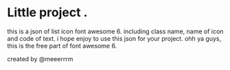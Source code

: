 # Little project .
this is a json of list icon font awesome 6. including class name, name of icon and code of text. i hope enjoy to use this json for your project. ohh ya guys, this is the free part of font awesome 6.

created by @meeerrrm
